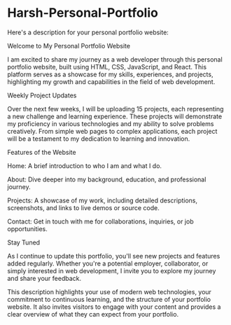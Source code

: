 # Harsh-Personal-Portfolio

Here's a description for your personal portfolio website:

Welcome to My Personal Portfolio Website

I am excited to share my journey as a web developer through this personal portfolio website, built using HTML, CSS, JavaScript, and React. This platform serves as a showcase for my skills, experiences, and projects, highlighting my growth and capabilities in the field of web development.

Weekly Project Updates

Over the next few weeks, I will be uploading 15 projects, each representing a new challenge and learning experience. These projects will demonstrate my proficiency in various technologies and my ability to solve problems creatively. From simple web pages to complex applications, each project will be a testament to my dedication to learning and innovation.

Features of the Website

Home: A brief introduction to who I am and what I do.

About: Dive deeper into my background, education, and professional journey.

Projects: A showcase of my work, including detailed descriptions, screenshots, and links to live demos or source code.

Contact: Get in touch with me for collaborations, inquiries, or job opportunities.

Stay Tuned

As I continue to update this portfolio, you'll see new projects and features added regularly. Whether you're a potential employer, collaborator, or simply interested in web development, I invite you to explore my journey and share your feedback.

This description highlights your use of modern web technologies, your commitment to continuous learning, and the structure of your portfolio website. It also invites visitors to engage with your content and provides a clear overview of what they can expect from your portfolio.
